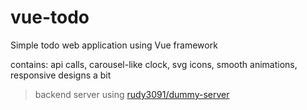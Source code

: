 # vue-todo

Simple todo web application using Vue framework

contains: api calls, carousel-like clock, svg icons, smooth animations, responsive designs a bit

> backend server using [rudy3091/dummy-server](https://github.com/rudy3091/dummy-server)

